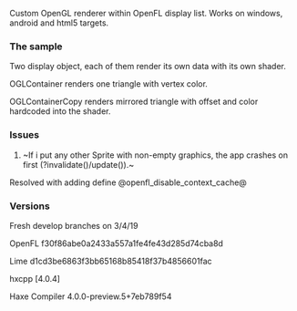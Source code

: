 Custom OpenGL renderer within OpenFL display list.
Works on windows, android and html5 targets.

### The sample

Two display object, each of them render its own data with its own shader.

OGLContainer renders one triangle with vertex color.

OGLContainerCopy renders mirrored triangle with offset and color hardcoded into the shader.

### Issues

1. ~If i put any other Sprite with non-empty graphics, the app crashes on first (?invalidate()/update()).~

 Resolved with adding define @openfl_disable_context_cache@

### Versions

Fresh develop branches on 3/4/19

OpenFL f30f86abe0a2433a557a1fe4fe43d285d74cba8d

Lime d1cd3be6863f3bb65168b85418f37b4856601fac

hxcpp [4.0.4]

Haxe Compiler 4.0.0-preview.5+7eb789f54


